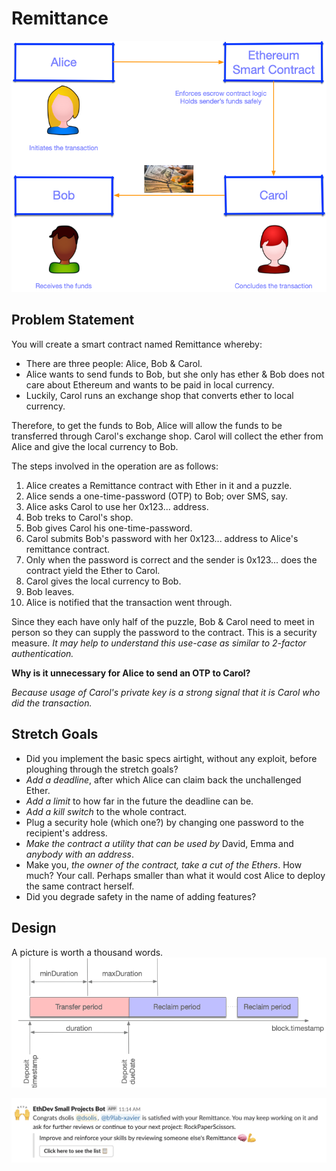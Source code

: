 # Remittance
![Remittance](images/escrow-contract.png)
## Problem Statement
You will create a smart contract named Remittance whereby:
* There are three people: Alice, Bob & Carol.
* Alice wants to send funds to Bob, but she only has ether & Bob does not care about Ethereum and
wants to be paid in local currency.
* Luckily, Carol runs an exchange shop that converts ether to local currency.

Therefore, to get the funds to Bob, Alice will allow the funds to be transferred through Carol's
exchange shop. Carol will collect the ether from Alice and give the local currency to Bob.

The steps involved in the operation are as follows:
1. Alice creates a Remittance contract with Ether in it and a puzzle.
2. Alice sends a one-time-password (OTP) to Bob; over SMS, say.
3. Alice asks Carol to use her 0x123... address.
4. Bob treks to Carol's shop.
5. Bob gives Carol his one-time-password.
6. Carol submits Bob's password with her 0x123... address to Alice's remittance contract.
7. Only when the password is correct and the sender is 0x123... does the contract yield the Ether to Carol.
8. Carol gives the local currency to Bob.
9. Bob leaves.
10. Alice is notified that the transaction went through.

Since they each have only half of the puzzle, Bob & Carol need to meet in person so they can supply
the password to the contract. This is a security measure. *It may help to understand this use-case as
similar to 2-factor authentication.*

**Why is it unnecessary for Alice to send an OTP to Carol?**

*Because usage of Carol's private key is a strong signal that it is Carol who did the transaction.*

## Stretch Goals
* Did you implement the basic specs airtight, without any exploit, before ploughing through the stretch
goals?
* *Add a deadline*, after which Alice can claim back the unchallenged Ether.
* *Add a limit* to how far in the future the deadline can be.
* *Add a kill switch* to the whole contract.
* Plug a security hole (which one?) by changing one password to the recipient's address.
* *Make the contract a utility that can be used by* David, Emma and *anybody with an address*.
* Make you, *the owner of the contract, take a cut of the Ethers*. How much? Your call. Perhaps smaller
than what it would cost Alice to deploy the same contract herself.
* Did you degrade safety in the name of adding features?

## Design
A picture is worth a thousand words.
![Design](images/escrow-design.png)


![Proof of Completion](images/proof-of-completion.png)
